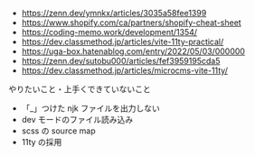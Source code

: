 - https://zenn.dev/ymnkx/articles/3035a58fee1399
- https://www.shopify.com/ca/partners/shopify-cheat-sheet
- https://coding-memo.work/development/1354/
- https://dev.classmethod.jp/articles/vite-11ty-practical/
- https://uga-box.hatenablog.com/entry/2022/05/03/000000
- https://zenn.dev/sutobu000/articles/fef3959195cda5
- https://dev.classmethod.jp/articles/microcms-vite-11ty/

やりたいこと・上手くできていないこと

- 「\_」つけた njk ファイルを出力しない
- dev モードのファイル読み込み
- scss の source map
- 11ty の採用
